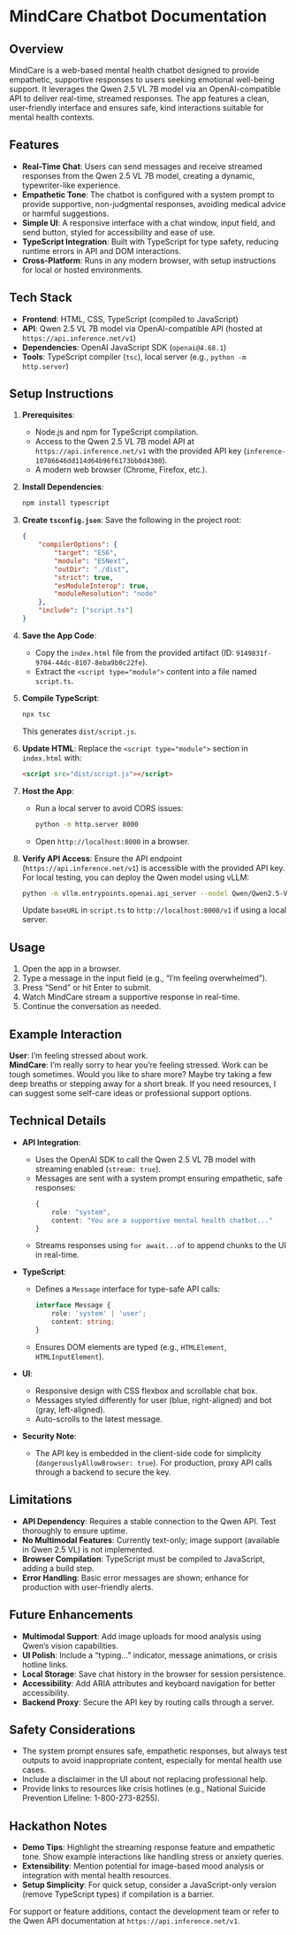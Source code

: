 
# MindCare Chatbot Documentation

## Overview
MindCare is a web-based mental health chatbot designed to provide empathetic, supportive responses to users seeking emotional well-being support. It leverages the Qwen 2.5 VL 7B model via an OpenAI-compatible API to deliver real-time, streamed responses. The app features a clean, user-friendly interface and ensures safe, kind interactions suitable for mental health contexts.

## Features
- **Real-Time Chat**: Users can send messages and receive streamed responses from the Qwen 2.5 VL 7B model, creating a dynamic, typewriter-like experience.
- **Empathetic Tone**: The chatbot is configured with a system prompt to provide supportive, non-judgmental responses, avoiding medical advice or harmful suggestions.
- **Simple UI**: A responsive interface with a chat window, input field, and send button, styled for accessibility and ease of use.
- **TypeScript Integration**: Built with TypeScript for type safety, reducing runtime errors in API and DOM interactions.
- **Cross-Platform**: Runs in any modern browser, with setup instructions for local or hosted environments.

## Tech Stack
- **Frontend**: HTML, CSS, TypeScript (compiled to JavaScript)
- **API**: Qwen 2.5 VL 7B model via OpenAI-compatible API (hosted at `https://api.inference.net/v1`)
- **Dependencies**: OpenAI JavaScript SDK (`openai@4.68.1`)
- **Tools**: TypeScript compiler (`tsc`), local server (e.g., `python -m http.server`)

## Setup Instructions
1. **Prerequisites**:
   - Node.js and npm for TypeScript compilation.
   - Access to the Qwen 2.5 VL 7B model API at `https://api.inference.net/v1` with the provided API key (`inference-10786646dd114d64b96f6173bb0d4300`).
   - A modern web browser (Chrome, Firefox, etc.).

2. **Install Dependencies**:
   ```bash
   npm install typescript
   ```

3. **Create `tsconfig.json`**:
   Save the following in the project root:
   ```json
   {
       "compilerOptions": {
           "target": "ES6",
           "module": "ESNext",
           "outDir": "./dist",
           "strict": true,
           "esModuleInterop": true,
           "moduleResolution": "node"
       },
       "include": ["script.ts"]
   }
   ```

4. **Save the App Code**:
   - Copy the `index.html` file from the provided artifact (ID: `9149831f-9704-44dc-8107-8eba9b0c22fe`).
   - Extract the `<script type="module">` content into a file named `script.ts`.

5. **Compile TypeScript**:
   ```bash
   npx tsc
   ```
   This generates `dist/script.js`.

6. **Update HTML**:
   Replace the `<script type="module">` section in `index.html` with:
   ```html
   <script src="dist/script.js"></script>
   ```

7. **Host the App**:
   - Run a local server to avoid CORS issues:
     ```bash
     python -m http.server 8000
     ```
   - Open `http://localhost:8000` in a browser.

8. **Verify API Access**:
   Ensure the API endpoint (`https://api.inference.net/v1`) is accessible with the provided API key. For local testing, you can deploy the Qwen model using vLLM:
   ```bash
   python -m vllm.entrypoints.openai.api_server --model Qwen/Qwen2.5-VL-7B-Instruct
   ```
   Update `baseURL` in `script.ts` to `http://localhost:8000/v1` if using a local server.

## Usage
1. Open the app in a browser.
2. Type a message in the input field (e.g., “I’m feeling overwhelmed”).
3. Press “Send” or hit Enter to submit.
4. Watch MindCare stream a supportive response in real-time.
5. Continue the conversation as needed.

## Example Interaction
**User**: I’m feeling stressed about work.  
**MindCare**: I’m really sorry to hear you’re feeling stressed. Work can be tough sometimes. Would you like to share more? Maybe try taking a few deep breaths or stepping away for a short break. If you need resources, I can suggest some self-care ideas or professional support options.

## Technical Details
- **API Integration**:
  - Uses the OpenAI SDK to call the Qwen 2.5 VL 7B model with streaming enabled (`stream: true`).
  - Messages are sent with a system prompt ensuring empathetic, safe responses:
    ```typescript
    {
        role: "system",
        content: "You are a supportive mental health chatbot..."
    }
    ```
  - Streams responses using `for await...of` to append chunks to the UI in real-time.

- **TypeScript**:
  - Defines a `Message` interface for type-safe API calls:
    ```typescript
    interface Message {
        role: 'system' | 'user';
        content: string;
    }
    ```
  - Ensures DOM elements are typed (e.g., `HTMLElement`, `HTMLInputElement`).

- **UI**:
  - Responsive design with CSS flexbox and scrollable chat box.
  - Messages styled differently for user (blue, right-aligned) and bot (gray, left-aligned).
  - Auto-scrolls to the latest message.

- **Security Note**:
  - The API key is embedded in the client-side code for simplicity (`dangerouslyAllowBrowser: true`). For production, proxy API calls through a backend to secure the key.

## Limitations
- **API Dependency**: Requires a stable connection to the Qwen API. Test thoroughly to ensure uptime.
- **No Multimodal Features**: Currently text-only; image support (available in Qwen 2.5 VL) is not implemented.
- **Browser Compilation**: TypeScript must be compiled to JavaScript, adding a build step.
- **Error Handling**: Basic error messages are shown; enhance for production with user-friendly alerts.

## Future Enhancements
- **Multimodal Support**: Add image uploads for mood analysis using Qwen’s vision capabilities.
- **UI Polish**: Include a “typing...” indicator, message animations, or crisis hotline links.
- **Local Storage**: Save chat history in the browser for session persistence.
- **Accessibility**: Add ARIA attributes and keyboard navigation for better accessibility.
- **Backend Proxy**: Secure the API key by routing calls through a server.

## Safety Considerations
- The system prompt ensures safe, empathetic responses, but always test outputs to avoid inappropriate content, especially for mental health use cases.
- Include a disclaimer in the UI about not replacing professional help.
- Provide links to resources like crisis hotlines (e.g., National Suicide Prevention Lifeline: 1-800-273-8255).

## Hackathon Notes
- **Demo Tips**: Highlight the streaming response feature and empathetic tone. Show example interactions like handling stress or anxiety queries.
- **Extensibility**: Mention potential for image-based mood analysis or integration with mental health resources.
- **Setup Simplicity**: For quick setup, consider a JavaScript-only version (remove TypeScript types) if compilation is a barrier.

For support or feature additions, contact the development team or refer to the Qwen API documentation at `https://api.inference.net/v1`.

